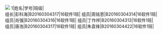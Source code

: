 ![](https://i.imgur.com/6UNOj4C.png)
1|姓名|学号|班级|   
组长|彭科海|B20160304317|16软件1班|
组员|周铭恩|B20160304314|16软件1班|
组员|肖强|B20160304316|16软件1班|
组员|丁作祥|B20160304313|16软件1班|
组员|唐浩|B20160304317|16软件1班|
组员|朱袁锋|B20160304422|16软件1班|

